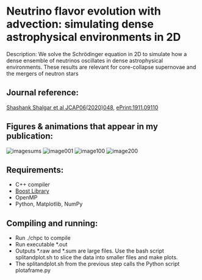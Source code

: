 Neutrino flavor evolution with advection: simulating dense astrophysical environments in 2D
====

Description: We solve the Schrödinger equation in 2D to simulate how a dense ensemble of neutrinos oscillates in dense astrophysical environments. 
These results are relevant for core-collapse supernovae and the mergers of neutron stars

## Journal reference: 
[Shashank Shalgar et al JCAP06(2020)048](https://iopscience.iop.org/article/10.1088/1475-7516/2020/06/048), [ePrint:1911.09110](https://arxiv.org/abs/1911.09110)

## Figures & animations that appear in my publication:

![imagesums](https://github.com/ianpaga/neutrino_gas_advection/assets/57350668/64e0b0c3-ae45-4a34-a17a-f7261e1facef)
![image001](https://github.com/ianpaga/neutrino_gas_advection/assets/57350668/564dc7d7-9c34-4fe7-ac34-caab4468751a)
![image100](https://github.com/ianpaga/neutrino_gas_advection/assets/57350668/d7a83650-75b1-47c7-b828-ad07b93f09de)
![image200](https://github.com/ianpaga/neutrino_gas_advection/assets/57350668/9628ecbc-e643-4d73-8bb6-efaef060e4ae)

## Requirements:
- C++ compiler
- [Boost Library](https://www.boost.org/)
- OpenMP
- Python, Matplotlib, NumPy

## Compiling and running:
- Run ./chpc to compile
- Run executable *.out
- Outputs *.raw and *.sum are large files. Use the bash script splitandplot.sh to slice the data into smaller files and make plots.
- The splitandplot.sh from the previous step  calls the Python script plotaframe.py
